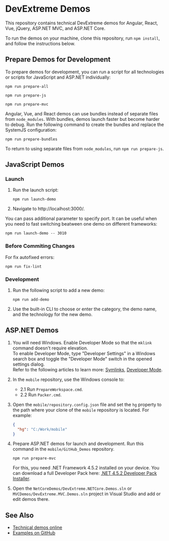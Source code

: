 # DevExtreme Demos
 
This repository contains technical DevExtreme demos for Angular, React, Vue, jQuery, ASP.NET MVC, and ASP.NET Core.

To run the demos on your machine, clone this repository, run `npm install`, and follow the instructions below.

## Prepare Demos for Development

To prepare demos for development, you can run a script for all technologies or scripts for JavaScript and ASP.NET individually:

```
npm run prepare-all
```
```
npm run prepare-js
```
```
npm run prepare-mvc
```

Angular, Vue, and React demos can use bundles instead of separate files from `node_modules`. With bundles, demos launch faster but become harder to debug. Run the following command to create the bundles and replace the SystemJS configuration:

```
npm run prepare-bundles
```

To return to using separate files from `node_modules`, run `npm run prepare-js`.


## JavaScript Demos

### Launch

1. Run the launch script:

    ```
    npm run launch-demo
    ```

1. Navigate to http://localhost:3000/.

You can pass additional parameter to specify port. It can be useful when you need to fast switching beatween one demo on different frameworks:

```
npm run launch-demo -- 3010
```

### Before Commiting Сhanges

For fix autofixed errors:

```
npm run fix-lint
```

### Development

1. Run the following script to add a new demo:

    ```
    npm run add-demo
    ```

1. Use the built-in CLI to choose or enter the category, the demo name, and the technology for the new demo.

## ASP.NET Demos

1. You will need Windows. Enable Developer Mode so that the `mklink` command doesn't require elevation.\
To enable Developer Mode, type "Developer Settings" in a Windows search box and toggle the "Developer Mode" switch in the opened settings dialog.\
Refer to the following articles to learn more: [Symlinks](https://blogs.windows.com/windowsdeveloper/2016/12/02/symlinks-windows-10/), [Developer Mode](https://learn.microsoft.com/en-us/windows/apps/get-started/enable-your-device-for-development).

1. In the `mobile` repository, use the Windows console to:
   - 2.1 Run `PrepareWorkspace.cmd`.
   - 2.2 Run `Packer.cmd`.

1. Open the `mobile/repository.config.json` file and set the `hg` property to the path where your clone of the `mobile` repository is located. For example:

    ```json
    {
      "hg": "C:/Work/mobile"
    }
    ```

1. Prepare ASP.NET demos for launch and development. Run this command in the `mobile/GitHub_Demos` repository.
    ```
    npm run prepare-mvc
    ```
    For this, you need .NET Framework 4.5.2 installed on your device. You can download a full Developer Pack here: [.NET 4.5.2 Developer Pack Installer](https://dotnet.microsoft.com/en-us/download/dotnet-framework/thank-you/net452-developer-pack-offline-installer).

1. Open the `NetCoreDemos/DevExtreme.NETCore.Demos.sln` or `MVCDemos/DevExtreme.MVC.Demos.sln` project in Visual Studio and add or edit demos there.

## See Also

- [Technical demos online](https://js.devexpress.com/Demos/)
- [Examples on GitHub](https://github.com/DevExpress/DevExtreme-examples)
